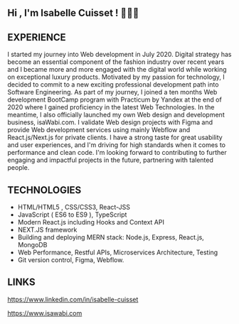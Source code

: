 
## Hi , I'm Isabelle Cuisset ! 💎💎💎


EXPERIENCE
-----------------------
I started my journey into Web development in July 2020.
Digital strategy has become an essential component of the fashion industry over recent years and I became more and more engaged with the digital world while working on exceptional luxury products.
Motivated by my passion for technology, I decided to commit to a new exciting professional development path into Software Engineering.
As part of my journey, I joined a ten months Web development BootCamp program with Practicum by Yandex at the end of 2020 where I gained proficiency in the latest Web Technologies.
In the meantime, I also officially launched my own Web design and development business, isaWabi.com.
I validate Web design projects with Figma and provide Web development services using mainly Webflow and React.js/Next.js for private clients.
I have a strong taste for great usability and user experiences, and I'm driving for high standards when it comes to performance and clean code. I'm looking forward to contributing to further engaging and impactful projects in the future, partnering with talented people.

TECHNOLOGIES
-----------------------
- HTML/HTML5 , CSS/CSS3, React-JSS
- JavaScript ( ES6 to ES9 ), TypeScript
- Modern React.js including Hooks and Context API
- NEXT.JS framework
- Building and deploying MERN stack: Node.js, Express, React.js, MongoDB
- Web Performance, Restful APIs, Microservices Architecture, Testing
- Git version control, Figma, Webflow.

LINKS
-----------------------
https://www.linkedin.com/in/isabelle-cuisset

https://www.isawabi.com

<!---
Icuisset/Icuisset is a ✨ special ✨ repository because its `README.md` (this file) appears on your GitHub profile.
You can click the Preview link to take a look at your changes.
--->
